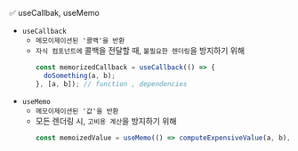 ✅ useCallbak, useMemo

* `useCallback`
  * `메모이제이션된 '콜백'을 반환`
  * `자식 컴포넌트에` 콜백을 전달할 때, `불필요한 렌더링`을 방지하기 위해
    ```jsx
    const memorizedCallback = useCallback(() => {
      doSomething(a, b);
    }, [a, b]); // function , dependencies
    ```
* `useMemo`
  * `메모이제이션된 '값'을 반환`
  * 모든 렌더링 시, `고비용 계산`을 방지하기 위해
    ```jsx
    const memoizedValue = useMemo(() => computeExpensiveValue(a, b), [a, b]);
    ```